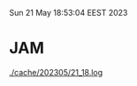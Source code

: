 Sun 21 May 18:53:04 EEST 2023
# JAM
<a href='./cache/202305/21_18.log'>./cache/202305/21_18.log</a>
